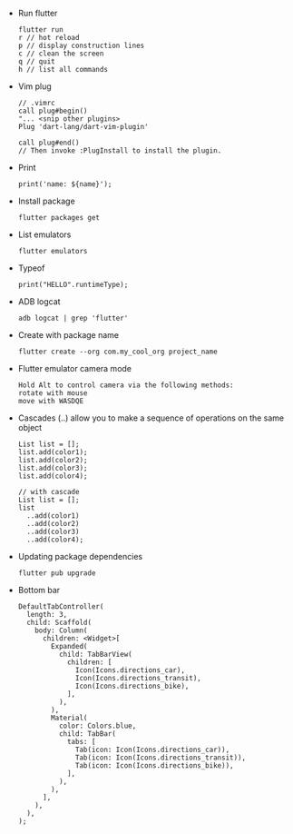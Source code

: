 - Run flutter

      flutter run
      r // hot reload
      p // display construction lines
      c // clean the screen
      q // quit
      h // list all commands

- Vim plug

      // .vimrc
      call plug#begin()
      "... <snip other plugins>
      Plug 'dart-lang/dart-vim-plugin'

      call plug#end()
      // Then invoke :PlugInstall to install the plugin.

- Print

      print('name: ${name}');

- Install package

      flutter packages get

- List emulators

      flutter emulators

- Typeof

      print("HELLO".runtimeType);

- ADB logcat

      adb logcat | grep 'flutter'

- Create with package name

      flutter create --org com.my_cool_org project_name

- Flutter emulator camera mode

      Hold Alt to control camera via the following methods:
      rotate with mouse
      move with WASDQE

- Cascades (..) allow you to make a sequence of operations on the same object

      List list = [];
      list.add(color1);
      list.add(color2);
      list.add(color3);
      list.add(color4);

      // with cascade
      List list = [];
      list
        ..add(color1)
        ..add(color2)
        ..add(color3)
        ..add(color4);

- Updating package dependencies

      flutter pub upgrade

- Bottom bar

      DefaultTabController(
        length: 3,
        child: Scaffold(
          body: Column(
            children: <Widget>[
              Expanded(
                child: TabBarView(
                  children: [
                    Icon(Icons.directions_car),
                    Icon(Icons.directions_transit),
                    Icon(Icons.directions_bike),
                  ],
                ),
              ),
              Material(
                color: Colors.blue,
                child: TabBar(
                  tabs: [
                    Tab(icon: Icon(Icons.directions_car)),
                    Tab(icon: Icon(Icons.directions_transit)),
                    Tab(icon: Icon(Icons.directions_bike)),
                  ],
                ),
              ),
            ],
          ),
        ),
      );
